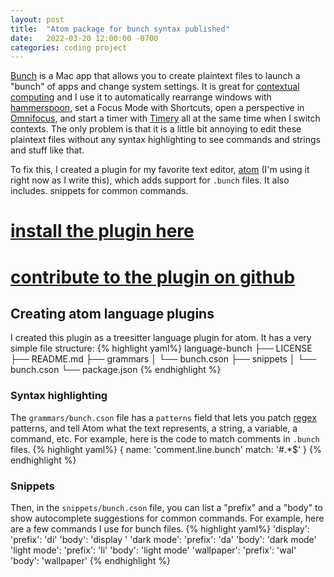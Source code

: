 ```yaml
---
layout: post
title:  "Atom package for bunch syntax published"
date:   2022-03-20 12:00:00 -0700
categories: coding project
---
```

[Bunch](https://bunchapp.co) is a Mac app that allows you to create plaintext files to launch a "bunch" of apps and change system settings. It is great for [contextual computing](https://en.wikipedia.org/wiki/Context_awareness) and I use it to automatically rearrange windows with [hammerspoon](http://www.hammerspoon.org), set a Focus Mode with Shortcuts, open a perspective in [Omnifocus](https://www.omnigroup.com/omnifocus/), and start a timer with [Timery](https://timeryapp.com) all at the same time when I switch contexts. The only problem is that it is a little bit annoying to edit these plaintext files without any syntax highlighting to see commands and strings and stuff like that.

To fix this, I created a plugin for my favorite text editor, [atom](https://atom.io) (I'm using it right now as I write this), which adds support for `.bunch` files. It also includes. snippets for common commands.

# [install the plugin here](https://atom.io/packages/language-bunch)
# [contribute to the plugin on github](https://github.com/lizard-heart/language-bunch)

## Creating atom language plugins
I created this plugin as a treesitter language plugin for atom. It has a very simple file structure:
{% highlight yaml%}
language-bunch
├── LICENSE
├── README.md
├── grammars
│   └── bunch.cson
├── snippets
│   └── bunch.cson
└── package.json
{% endhighlight %}

### Syntax highlighting
The `grammars/bunch.cson` file has a `patterns` field that lets you patch [regex](https://en.wikipedia.org/wiki/Regular_expression) patterns, and tell Atom what the text represents, a string, a variable, a command, etc. For example, here is the code to match comments in `.bunch` files.
{% highlight yaml%}
{
    name: 'comment.line.bunch'
    match: '#.*$'
}
{% endhighlight %}

### Snippets
Then, in the `snippets/bunch.cson` file, you can list a "prefix" and a "body" to show autocomplete suggestions for common commands. For example, here are a few commands I use for bunch files.
{% highlight yaml%}
'display':
    'prefix': 'di'
    'body': 'display '
'dark mode':
    'prefix': 'da'
    'body': 'dark mode'
'light mode':
    'prefix': 'li'
    'body': 'light mode'
'wallpaper':
    'prefix': 'wal'
    'body': 'wallpaper'
{% endhighlight %}
